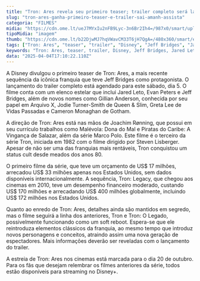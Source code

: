 ```yaml
---
title: "Tron: Ares revela seu primeiro teaser; trailer completo será lançado amanhã"
slug: "tron-ares-ganha-primeiro-teaser-e-trailer-sai-amanh-assista"
categoria: "FILMES"
midia: "https://cdn.ome.lt/ueJ7MYxIu2nFB9Lyc-3n6Br2Ih4=/987x0/smart/uploads/conteudo/fotos/OMELETE_CAPA_-_2025-04-04T131415.295.png"
tipoMidia: "imagem"
thumb: "https://cdn.ome.lt/b22DjwMJ7hqVWavCM33T6jH7QgA=/480x360/smart/extras/conteudos/omelete_THUMB_-_2025-04-04T131259.507.png"
tags: ["Tron: Ares", "teaser", "trailer", "Disney", "Jeff Bridges", "Jared Leto", "sequência de filme", "estreia em cinema"]
keywords: "Tron: Ares, teaser, trailer, Disney, Jeff Bridges, Jared Leto, sequência de filme, estreia em cinema"
data: "2025-04-04T17:10:22.110Z"
---
```


A Disney divulgou o primeiro teaser de Tron: Ares, a mais recente sequência da icônica franquia que teve Jeff Bridges como protagonista. O lançamento do trailer completo está agendado para este sábado, dia 5. O filme conta com um elenco estelar que inclui Jared Leto, Evan Peters e Jeff Bridges, além de novos nomes como Gillian Anderson, conhecida por seu papel em Arquivo X, Jodie Turner-Smith de Queen & Slim, Greta Lee de Vidas Passadas e Cameron Monaghan de Gotham.

A direção de Tron: Ares está nas mãos de Joachim Rønning, que possui em seu currículo trabalhos como Malévola: Dona do Mal e Piratas do Caribe: A Vingança de Salazar, além da série Marco Polo. Este filme é o terceiro da série Tron, iniciada em 1982 com o filme dirigido por Steven Lisberger. Apesar de não ser uma das franquias mais rentáveis, Tron conquistou um status cult desde meados dos anos 80.

O primeiro filme da série, que teve um orçamento de US$ 17 milhões, arrecadou US$ 33 milhões apenas nos Estados Unidos, sem dados disponíveis internacionalmente. A sequência, Tron: Legacy, que chegou aos cinemas em 2010, teve um desempenho financeiro moderado, custando US$ 170 milhões e arrecadando US$ 400 milhões globalmente, incluindo US$ 172 milhões nos Estados Unidos.

Quanto ao enredo de Tron: Ares, detalhes ainda são mantidos em segredo, mas o filme seguirá a linha dos anteriores, Tron e Tron: O Legado, possivelmente funcionando como um soft reboot. Espera-se que ele reintroduza elementos clássicos da franquia, ao mesmo tempo que introduz novos personagens e conceitos, atraindo assim uma nova geração de espectadores. Mais informações deverão ser reveladas com o lançamento do trailer.

A estreia de Tron: Ares nos cinemas está marcada para o dia 20 de outubro. Para os fãs que desejam relembrar os filmes anteriores da série, todos estão disponíveis para streaming no Disney+.